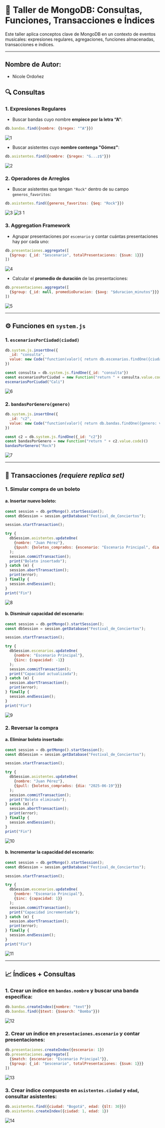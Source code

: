 # 🎸 Taller de MongoDB: Consultas, Funciones, Transacciones e Índices

Este taller aplica conceptos clave de MongoDB en un contexto de eventos musicales: expresiones regulares, agregaciones, funciones almacenadas, transacciones e índices.

---
## Nombre de Autor:

* Nicole Ordoñez

## 🔍 Consultas

### 1. **Expresiones Regulares**
- Buscar bandas cuyo nombre **empiece por la letra “A”**:
```js
db.bandas.find({nombre: {$regex: "^A"}})
````
![1](https://github.com/user-attachments/assets/fed8846e-8776-439f-bcaf-f62fab5e0a9b)

* Buscar asistentes cuyo **nombre contenga "Gómez"**:

```js
db.asistentes.find({nombre: {$regex: "G...z$"}})
```
![2](https://github.com/user-attachments/assets/de450e2c-ab4f-4484-ae91-34ea63e04c0b)

### 2. **Operadores de Arreglos**

* Buscar asistentes que tengan `"Rock"` dentro de su campo `generos_favoritos`:

```js
db.asistentes.find({generos_favoritos: {$eq: "Rock"}})
```
![3](https://github.com/user-attachments/assets/f32d04ec-e89e-409a-83e1-a5343e8d1156)
![3 1](https://github.com/user-attachments/assets/ad047d38-5f23-4c4b-8972-4168c0a4bbda)


### 3. **Aggregation Framework**

* Agrupar presentaciones por `escenario` y contar cuántas presentaciones hay por cada uno:

```js
db.presentaciones.aggregate([
  {$group: {_id: "$escenario", totalPresentaciones: {$sum: 1}}}
])
```
![4](https://github.com/user-attachments/assets/b0bcfccc-a1a9-4636-b128-ba8c68b3ccbd)

* Calcular el **promedio de duración** de las presentaciones:

```js
db.presentaciones.aggregate([
  {$group: {_id: null, promedioDuracion: {$avg: "$duracion_minutos"}}}
])
```
![5](https://github.com/user-attachments/assets/9f99ef84-fded-4340-bf20-43301045fdd9)

---

## ⚙️ Funciones en `system.js`

### 1. `escenariosPorCiudad(ciudad)`

```js
db.system.js.insertOne({
  _id: "consulta", 
  value: new Code("function(valor){ return db.escenarios.findOne({ciudad: valor}); }")
})

const consulta = db.system.js.findOne({_id: "consulta"})
const escenariosPorCiudad = new Function("return " + consulta.value.code)()
escenariosPorCiudad("Cali")
```
![6](https://github.com/user-attachments/assets/f6ab17a2-7f8e-400a-bca3-601b939a346c)

### 2. `bandasPorGenero(genero)`

```js
db.system.js.insertOne({
  _id: "c2", 
  value: new Code("function(valor){ return db.bandas.findOne({genero: valor, activa: true}); }")
})

const c2 = db.system.js.findOne({_id: "c2"})
const bandasPorGenero = new Function("return " + c2.value.code)()
bandasPorGenero("Rock")
```
![7](https://github.com/user-attachments/assets/d7c0c10a-cff8-41bd-8e8f-6eb2bf8f6117)

---

## 🔁 Transacciones *(requiere replica set)*

### 1. Simular compra de un boleto

#### a. Insertar nuevo boleto:

```js
const session = db.getMongo().startSession();
const dbSession = session.getDatabase("Festival_de_Conciertos");

session.startTransaction();

try {
  dbSession.asistentes.updateOne(
    {nombre: "Juan Pérez"},
    {$push: {boletos_comprados: {escenario: "Escenario Principal", dia: "2025-06-19"}}}
  );
  session.commitTransaction();
  print("Boleto insertado");
} catch (e) {
  session.abortTransaction();
  print(error);
} finally {
  session.endSession();
}
print("Fin")
```
![8](https://github.com/user-attachments/assets/03bf5644-1af1-4cfc-852c-2b3cd285be34)

#### b. Disminuir capacidad del escenario:

```js
const session = db.getMongo().startSession();
const dbSession = session.getDatabase("Festival_de_Conciertos");

session.startTransaction();

try {
  dbSession.escenarios.updateOne(
    {nombre: "Escenario Principal"},
    {$inc: {capacidad: -1}}
  );
  session.commitTransaction();
  print("Capacidad actualizada");
} catch (e) {
  session.abortTransaction();
  print(error);
} finally {
  session.endSession();
}
print("Fin")
```
![9](https://github.com/user-attachments/assets/f02babd2-94e4-445c-8049-f730eb36f714)

### 2. Reversar la compra

#### a. Eliminar boleto insertado:

```js
const session = db.getMongo().startSession();
const dbSession = session.getDatabase("Festival_de_Conciertos");

session.startTransaction();

try {
  dbSession.asistentes.updateOne(
    {nombre: "Juan Pérez"},
    {$pull: {boletos_comprados: {dia: "2025-06-19"}}}
  );
  session.commitTransaction();
  print("Boleto eliminado");
} catch (e) {
  session.abortTransaction();
  print(error);
} finally {
  session.endSession();
}
print("Fin")
```
![10](https://github.com/user-attachments/assets/48b9c106-80ee-42ff-85b0-75908fbfb73d)

#### b. Incrementar la capacidad del escenario:

```js
const session = db.getMongo().startSession();
const dbSession = session.getDatabase("Festival_de_Conciertos");

session.startTransaction();

try {
  dbSession.escenarios.updateOne(
    {nombre: "Escenario Principal"},
    {$inc: {capacidad: 1}}
  );
  session.commitTransaction();
  print("Capacidad incrementada");
} catch (e) {
  session.abortTransaction();
  print(error);
} finally {
  session.endSession();
}
print("Fin")
```
![11](https://github.com/user-attachments/assets/94706e87-2625-47e1-8c13-c27f0447b46b)

---

## 📈 Índices + Consultas

### 1. Crear un índice en `bandas.nombre` y buscar una banda específica:

```js
db.bandas.createIndex({nombre: "text"})
db.bandas.find({$text: {$search: "Bomba"}})
```
![12](https://github.com/user-attachments/assets/0a2198c7-2289-4112-8b3d-4113de20d14f)

### 2. Crear un índice en `presentaciones.escenario` y contar presentaciones:

```js
db.presentaciones.createIndex({escenario: 1})
db.presentaciones.aggregate([
  {$match: {escenario: "Escenario Principal"}},
  {$group: {_id: "$escenario", totalPresentaciones: {$sum: 1}}}
])
```
![13](https://github.com/user-attachments/assets/ce5893ba-0c5f-4dbd-855a-b6d2be0450de)

### 3. Crear índice compuesto en `asistentes.ciudad` y `edad`, consultar asistentes:

```js
db.asistentes.find({ciudad: "Bogotá", edad: {$lt: 30}})
db.asistentes.createIndex({ciudad: 1, edad: 1})
```
![14](https://github.com/user-attachments/assets/16ff83fb-c779-42b7-8c34-699308d50936)

